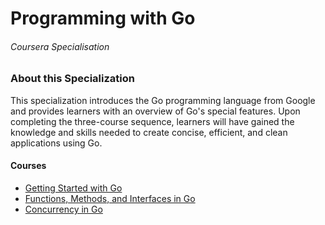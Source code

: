 # Programming with Go

###### Coursera Specialisation 

### About this Specialization
This specialization introduces the Go programming language from Google
and provides learners with an overview of Go's special features.
Upon completing the three-course sequence, learners will have gained
the knowledge and skills needed to create concise, efficient, and clean applications using Go.

#### Courses 

* [Getting Started with Go](https://www.coursera.org/programs/program-natsional-nii-tiekhnichnii-univiersitiet-ukrayini-kiyivs-kii?collectionId=&currentTab=CATALOG&productId=fuFdqqrEEeeQCg4vdZhqYg&productType=course&showMiniModal=true)
* [Functions, Methods, and Interfaces in Go](https://www.coursera.org/programs/program-natsional-nii-tiekhnichnii-univiersitiet-ukrayini-kiyivs-kii?collectionId=&currentTab=CATALOG&productId=fpgfB6rEEeehUAoZLUjGpg&productType=s12n&showMiniModal=true) 
* [Concurrency in Go](https://www.coursera.org/programs/program-natsional-nii-tiekhnichnii-univiersitiet-ukrayini-kiyivs-kii?collectionId=&currentTab=CATALOG&productId=fpgfB6rEEeehUAoZLUjGpg&productType=s12n&showMiniModal=true)
